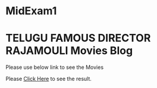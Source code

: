 # MidExam1
# TELUGU FAMOUS DIRECTOR RAJAMOULI Movies Blog
Please use below link to see the Movies

Please [Click Here](https://anushavalasapalli-97.github.io/MidExam1/) to see the result.
